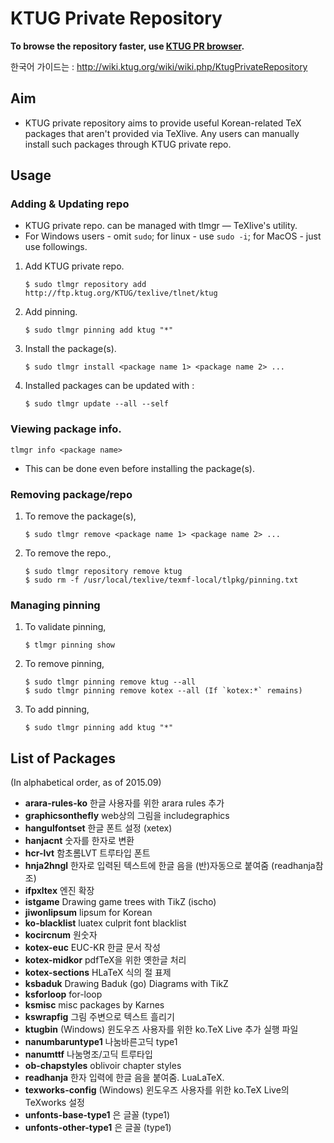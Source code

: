 # KTUG Private Repository

**To browse the repository faster, use [KTUG PR browser](https://koreantug.github.io/ktugpr-browser).**

한국어 가이드는 : http://wiki.ktug.org/wiki/wiki.php/KtugPrivateRepository

## Aim

- KTUG private repository aims to provide useful Korean-related TeX packages that aren't provided via TeXlive. Any users can manually install such packages through KTUG private repo.

## Usage

### Adding & Updating repo

- KTUG private repo. can be managed with tlmgr — TeXlive's utility.
- For Windows users - omit `sudo`; for linux - use `sudo -i`; for MacOS - just use followings.

1. Add KTUG private repo. 

   `$ sudo tlmgr repository add http://ftp.ktug.org/KTUG/texlive/tlnet/ktug`

2. Add pinning. 

   `$ sudo tlmgr pinning add ktug "*"`

3. Install the package(s). 

   `$ sudo tlmgr install <package name 1> <package name 2> ...`

4. Installed packages can be updated with : 

   `$ sudo tlmgr update --all --self`

### Viewing package info.

`tlmgr info <package name>`

- This can be done even before installing the package(s).

### Removing package/repo

1. To remove the package(s), 

   `$ sudo tlmgr remove <package name 1> <package name 2> ...`

2. To remove the repo., 

   ```
   $ sudo tlmgr repository remove ktug
   $ sudo rm -f /usr/local/texlive/texmf-local/tlpkg/pinning.txt
   ``` 

### Managing pinning

1. To validate pinning,

   `$ tlmgr pinning show`

2. To remove pinning,

   ```
   $ sudo tlmgr pinning remove ktug --all
   $ sudo tlmgr pinning remove kotex --all (If `kotex:*` remains)
   ``` 

3. To add pinning,

   `$ sudo tlmgr pinning add ktug "*"`

## List of Packages

(In alphabetical order, as of 2015.09)

- **arara-rules-ko** 한글 사용자를 위한 arara rules 추가 
- **graphicsonthefly** web상의 그림을 includegraphics 
- **hangulfontset** 한글 폰트 설정 (xetex)
- **hanjacnt** 숫자를 한자로 변환
- **hcr-lvt** 함초롬LVT 트루타입 폰트
- **hnja2hngl** 한자로 입력된 텍스트에 한글 음을 (반)자동으로 붙여줌 (readhanja참조) 
- **ifpxltex** 엔진 확장
- **istgame** Drawing game trees with TikZ (ischo)
- **jiwonlipsum** lipsum for Korean 
- **ko-blacklist** luatex culprit font blacklist
- **kocircnum** 원숫자
- **kotex-euc** EUC-KR 한글 문서 작성
- **kotex-midkor** pdfTeX을 위한 옛한글 처리
- **kotex-sections** HLaTeX 식의 절 표제
- **ksbaduk** Drawing Baduk (go) Diagrams with TikZ
- **ksforloop** for-loop
- **ksmisc** misc packages by Karnes
- **kswrapfig** 그림 주변으로 텍스트 흘리기
- **ktugbin** (Windows) 윈도우즈 사용자를 위한 ko.TeX Live 추가 실행 파일 
- **nanumbaruntype1** 나눔바른고딕 type1
- **nanumttf** 나눔명조/고딕 트루타입 
- **ob-chapstyles** oblivoir chapter styles 
- **readhanja** 한자 입력에 한글 음을 붙여줌. LuaLaTeX. 
- **texworks-config** (Windows) 윈도우즈 사용자를 위한 ko.TeX Live의 TeXworks 설정 
- **unfonts-base-type1** 은 글꼴 (type1)
- **unfonts-other-type1** 은 글꼴 (type1)
